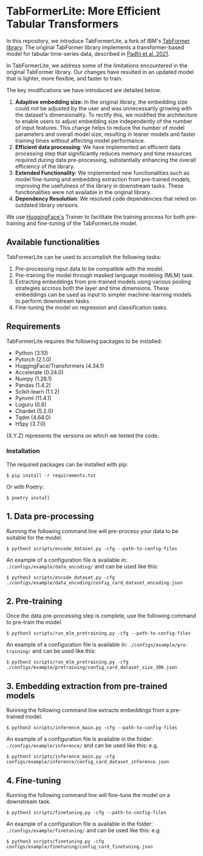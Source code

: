 # TabFormerLite: More Efficient Tabular Transformers

In this repository, we introduce TabFormerLite, a fork of IBM's [TabFormer library](https://github.com/IBM/TabFormer).
The original TabFormer library implements a transformer-based model for tabular time-series data, described in [Padhi et al. 2021](https://arxiv.org/abs/2011.01843).

In TabFormerLite, we address some of the limitations encountered in the original TabFormer library. Our changes have resulted in an updated model that is lighter, more flexible, and faster to train.

The key modifications we have introduced are detailed below.
1. **Adaptive embedding size:** In the original library, the embedding size could not be adjusted by the user and was unnecessarily growing with the dataset's dimensionality. To rectify this, we modified the architecture to enable users to adjust embedding size independently of the number of input features. This change helps to reduce the number of model parameters and overall model size, resulting in leaner models and faster training times without affecting model performance.
2. **Efficient data processing**: We have implemented an efficient data processing step that significantly reduces memory and time resources required during data pre-processing, substantially enhancing the overall efficiency of the library.
3. **Extended Functionality**: We implemented new functionalities such as model fine-tuning and embedding extraction from pre-trained models, improving the usefulness of the library in downstream tasks. These functionalities were not available in the original library.
4. **Dependency Resolution**: We resolved code dependencies that relied on outdated library versions.

We use [HuggingFace's](https://huggingface.co/) Trainer to facilitate the training process for both pre-training and fine-tuning of the TabFormerLite model.

## Available functionalities

TabFormerLite can be used to accomplish the following tasks:
1. Pre-processing input data to be compatible with the model.
2. Pre-training the model through masked language modeling (MLM) task.
3. Extracting embeddings from pre-trained models using various pooling strategies accross both the layer and time dimensions. These embeddings can be used as input to simpler machine-learning models to perform downstream tasks.
4. Fine-tuning the model on regression and classification tasks.

## Requirements

TabFormerLite requires the following packages to be installed:

* Python (3.10)
* Pytorch (2.1.0)
* HuggingFace/Transformers (4.34.1)
* Accelerate (0.24.0)
* Numpy (1.26.1)
* Pandas (1.4.2)
* Scikit-learn (1.1.2)
* Pynvml (11.4.1)
* Loguru (0.6)
* Chardet (5.2.0)
* Tqdm (4.64.0)
* H5py (3.7.0)

(X.Y.Z) represents the versions on which we tested the code.

### Installation

The required packages can be installed with pip:
```
$ pip install -r requirements.txt
```

Or with Poetry:
```
$ poetry install
```

## 1. Data pre-processing

Running the following command line will pre-process your data to be suitable for the model.

```
$ python3 scripts/encode_dataset.py -cfg --path-to-config-files
```

An example of a configuration file is available in: `./configs/example/data_encoding/` and can be used like this:

```
$ python3 scripts/encode_dataset.py -cfg ./configs/example/data_encoding/config_card_dataset_encoding.json
```

## 2. Pre-training

Once the data pre-processing step is complete, use the following command to pre-train the model.
```
$ python3 scripts/run_mlm_pretraining.py -cfg --path-to-config-files
```

An example of a configuration file is available in: `./configs/example/pre-training/` and can be used like this:

```
$ python3 scripts/run_mlm_pretraining.py -cfg ./configs/example/pretraining/config_card_dataset_size_300.json
```

## 3. Embedding extraction from pre-trained models

Running the following command line extracts embeddings from a pre-trained model.

```command line
$ python3 scripts/inference_main.py -cfg --path-to-config-files
```
An example of a configuration file is available in the folder: `./configs/example/inference/` and can be used like this:
e.g.
```command line
$ python3 scripts/inference_main.py -cfg configs/example/inference/config_card_dataset_inference.json
```

## 4. Fine-tuning

Running the following command line will fine-tune the model on a downstream task.

```command line
$ python3 scripts/finetuning.py -cfg --path-to-config-files
```

An example of a configuration file is available in the folder: `./configs/example/finetuning/` and can be used like this:
e.g.
```command line
$ python3 scripts/finetuning.py -cfg configs/example/finetuning/config_card_finetuning.json
```
